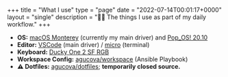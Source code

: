 +++
title = "What I use"
type = "page"
date = "2022-07-14T00:01:17+0000"
layout = "single"
description = "👨‍💻 The things I use as part of my daily workflow."
+++
- **OS:** [macOS Monterey](https://www.apple.com/macos/monterey/) (currently my main driver) and [Pop_OS! 20.10](https://pop.system76.com/)
- **Editor:** [VSCode](https://code.visualstudio.com/) (main driver) / [micro](https://micro-editor.github.io/) (terminal)
- **Keyboard:** [Ducky One 2 SF RGB](https://www.duckychannel.com.tw/en/Ducky-One2-SF)
- **Workspace Config:** [agucova/workspace](https://github.com/agucova/workspace) (Ansible Playbook)
- **⚠️ Dotfiles:** [agucova/dotfiles](https://github.com/agucova/dotfiles); **temporarily closed source.**
